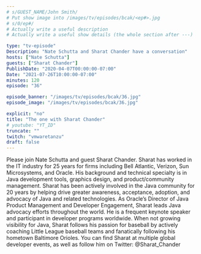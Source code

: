 ```yaml
---
# s/GUEST_NAME/John Smith/
# Put show image into /images/tv/episodes/bcak/<ep#>.jpg
# s/0/ep#/
# Actually write a useful description
# Actually write a useful show details (the whole section after ---)

type: "tv-episode"
Description: "Nate Schutta and Sharat Chander have a conversation"
hosts: ["Nate Schutta"]
guests: ["Sharat Chander"]
PublishDate: "2020-04-07T00:00:00-07:00"
Date: "2021-07-26T10:00:00-07:00"
minutes: 120
episode: "36"

episode_banner: "/images/tv/episodes/bcak/36.jpg"
episode_image: "/images/tv/episodes/bcak/36.jpg"

explicit: "no"
title: "The one with Sharat Chander"
# youtube: "YT_ID"
truncate: ""
twitch: "vmwaretanzu"
draft: false
---
```


Please join Nate Schutta and guest Sharat Chander. Sharat has worked in the IT industry for 25 years for firms including Bell Atlantic, Verizon, Sun Microsystems, and Oracle. His background and technical specialty is in Java development tools, graphics design, and product/community management. Sharat has been actively involved in the Java community for 20 years by helping drive greater awareness, acceptance, adoption, and advocacy of Java and related technologies. As Oracle’s Director of Java Product Management and Developer Engagement, Sharat leads Java advocacy efforts throughout the world. He is a frequent keynote speaker and participant in developer programs worldwide. When not growing visibility for Java, Sharat follows his passion for baseball by actively coaching Little League baseball teams and fanatically following his hometown Baltimore Orioles. You can find Sharat at multiple global developer events, as well as follow him on Twitter: @Sharat_Chander
